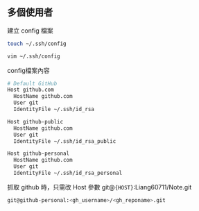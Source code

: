 ## 多個使用者
建立 config 檔案
```sh
touch ~/.ssh/config

vim ~/.ssh/config
```
config檔案內容
```sh
# Default GitHub
Host github.com
  HostName github.com
  User git
  IdentityFile ~/.ssh/id_rsa

Host github-public
  HostName github.com
  User git
  IdentityFile ~/.ssh/id_rsa_public

Host github-personal
  HostName github.com
  User git
  IdentityFile ~/.ssh/id_rsa_personal
```
抓取 github 時，只需改 Host 參數
git@`{HOST}`:Liang60711/Note.git
```sh
git@github-personal:<gh_username>/<gh_reponame>.git
```